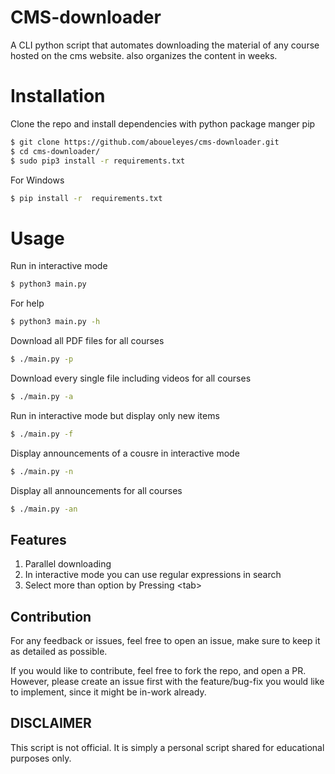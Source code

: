 # CMS-downloader
A CLI python script that automates downloading  the material of any course hosted on the  cms website. also organizes the content in weeks.



# Installation
Clone the repo and install dependencies with python package manger pip 

```bash
$ git clone https://github.com/aboueleyes/cms-downloader.git
$ cd cms-downloader/
$ sudo pip3 install -r requirements.txt
```
For Windows 
```bash
$ pip install -r  requirements.txt
```

# Usage
Run in interactive mode 
```bash
$ python3 main.py
```
For help
```bash
$ python3 main.py -h 
```
Download all PDF files for all courses 
```bash
$ ./main.py -p 
```
Download every single file including videos for all courses
```bash
$ ./main.py -a
```
Run in interactive mode but display only new items 
```bash 
$ ./main.py -f 
```
Display announcements of a cousre in interactive mode
```bash
$ ./main.py -n
```
Display all announcements for all courses 
```bash
$ ./main.py -an
```
## Features 
1. Parallel downloading 
2. In interactive mode you can use regular expressions in search <br>
3. Select more than option by Pressing \<tab\>

##  Contribution

For any feedback or issues, feel free to open an issue, make sure to keep it as detailed as possible.

If you would like to contribute, feel free to fork the repo, and open a PR. However, please create an issue first with the feature/bug-fix you would like to implement, since it might be in-work already.

## DISCLAIMER

This script is not official. It is simply a personal script shared  for educational purposes only. 

